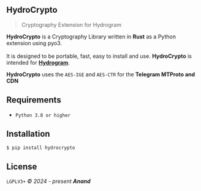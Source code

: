 ## HydroCrypto

> Cryptography Extension for Hydrogram

**HydroCrypto** is a Cryptography Library written in __Rust__ as a Python extension using pyo3.<br/><br/>
It is designed to be portable, fast, easy to install and use. 
**HydroCrypto** is intended for **[Hydrogram](https://github.com/hydrogram/hydrogram)**.

**HydroCrypto** uses the `AES-IGE` and `AES-CTR` for the **Telegram MTProto and CDN**

## Requirements

- `Python 3.8 or higher`

## Installation

```
$ pip install hydrocrypto
```

## License 

`LGPLV3+` _© 2024 - present_ **_Anand_**

